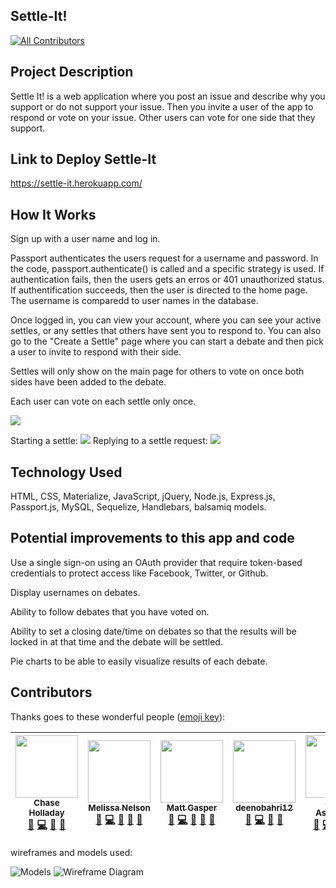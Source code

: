 ## Settle-It!
[![All Contributors](https://img.shields.io/badge/all_contributors-6-orange.svg?style=flat-square)](#contributors)
<!-- [![All Contributors](https://img.shields.io/badge/all_contributors-0-orange.svg?style=flat-square)](#contributors) -->

## Project Description

Settle It! is a web application where you post an issue and describe why you support or do not support your issue. Then you invite a user of the app to respond or vote on your issue. Other users can vote for one side that they support. 

## Link to Deploy Settle-It

https://settle-it.herokuapp.com/

## How It Works

Sign up with a user name and log in. 

Passport authenticates the users request for a username and password. In the code, passport.authenticate() is called and a specific strategy is used. If authentication fails, then the users gets an erros or 401 unauthorized status. If authentification succeeds, then the user is directed to the home page. The username is comparedd to user names in the database.

Once logged in, you can view your account, where you can see your active settles, or any settles that others have sent you to respond to. You can also go to the "Create a Settle" page where you can start a debate and then pick a user to invite to respond with their side.

Settles will only show on the main page for others to vote on once both sides have been added to the debate.

Each user can vote on each settle only once.

![](screenshot.gif)

Starting a settle:
![](screenshot2.gif)
Replying to a settle request:
![](screenshot3.gif)

## Technology Used
HTML, CSS, Materialize, JavaScript, jQuery, Node.js, Express.js, Passport.js, MySQL, Sequelize, Handlebars, balsamiq models.


## Potential improvements to this app and code

Use a single sign-on using an OAuth provider that require token-based credentials to protect access like Facebook, Twitter, or Github.

Display usernames on debates.

Ability to follow debates that you have voted on.

Ability to set a closing date/time on debates so that the results will be locked in at that time and the debate will be settled.

Pie charts to be able to easily visualize results of each debate.


<!-- follow the instructions here https://www.npmjs.com/package/all-contributors-cli 
after intial set up, add people and their icon by using npm run contributers:add -- mnelson doc code
then run the command npm run contributors:generate-->
## Contributors

Thanks goes to these wonderful people ([emoji key](https://github.com/kentcdodds/all-contributors#emoji-key)):
<!-- ALL-CONTRIBUTORS-LIST:START - Do not remove or modify this section -->
<!-- prettier-ignore -->
| [<img src="https://avatars2.githubusercontent.com/u/39205866?v=4" width="100px;"/><br /><sub><b>Chase Holladay</b></sub>](https://www.linkedin.com/in/chaseholladay/)<br />[📖](https://github.com/mnelson13/Settle-It/commits?author=chaseholladay "Documentation") [💻](https://github.com/mnelson13/Settle-It/commits?author=chaseholladay "Code") [🤔](#ideas-chaseholladay "Ideas, Planning, & Feedback") [👀](#review-chaseholladay "Reviewed Pull Requests") | [<img src="https://avatars3.githubusercontent.com/u/38267278?v=4" width="100px;"/><br /><sub><b>Melissa Nelson</b></sub>](https://github.com/mnelson13)<br />[📖](https://github.com/mnelson13/Settle-It/commits?author=mnelson13 "Documentation") [💻](https://github.com/mnelson13/Settle-It/commits?author=mnelson13 "Code") [🤔](#ideas-mnelson13 "Ideas, Planning, & Feedback") [👀](#review-mnelson13 "Reviewed Pull Requests") [🎨](#design-mnelson13 "Design") | [<img src="https://avatars0.githubusercontent.com/u/36514598?v=4" width="100px;"/><br /><sub><b>Matt Gasper</b></sub>](https://github.com/mattypockets)<br />[📖](https://github.com/mnelson13/Settle-It/commits?author=mattypockets "Documentation") [💻](https://github.com/mnelson13/Settle-It/commits?author=mattypockets "Code") [🤔](#ideas-mattypockets "Ideas, Planning, & Feedback") [👀](#review-mattypockets "Reviewed Pull Requests") [🎨](#design-mattypockets "Design") | [<img src="https://avatars0.githubusercontent.com/u/41357885?v=4" width="100px;"/><br /><sub><b>deenobahri12</b></sub>](https://github.com/deenobahri12)<br />[📖](https://github.com/mnelson13/Settle-It/commits?author=deenobahri12 "Documentation") [💻](https://github.com/mnelson13/Settle-It/commits?author=deenobahri12 "Code") [🤔](#ideas-deenobahri12 "Ideas, Planning, & Feedback") [👀](#review-deenobahri12 "Reviewed Pull Requests") | [<img src="https://avatars1.githubusercontent.com/u/43099258?v=4" width="100px;"/><br /><sub><b>Yuval Ashkenazi</b></sub>](https://github.com/Yuvashkenazi)<br />[📖](https://github.com/mnelson13/Settle-It/commits?author=Yuvashkenazi "Documentation") [💻](https://github.com/mnelson13/Settle-It/commits?author=Yuvashkenazi "Code") [🤔](#ideas-Yuvashkenazi "Ideas, Planning, & Feedback") [👀](#review-Yuvashkenazi "Reviewed Pull Requests") [🐛](https://github.com/mnelson13/Settle-It/issues?q=author%3AYuvashkenazi "Bug reports") | [<img src="https://avatars3.githubusercontent.com/u/12818787?v=4" width="100px;"/><br /><sub><b>Spencer Berg</b></sub>](https://github.com/sbd367)<br />[📖](https://github.com/mnelson13/Settle-It/commits?author=sbd367 "Documentation") [💻](https://github.com/mnelson13/Settle-It/commits?author=sbd367 "Code") [🤔](#ideas-sbd367 "Ideas, Planning, & Feedback") [👀](#review-sbd367 "Reviewed Pull Requests") [🐛](https://github.com/mnelson13/Settle-It/issues?q=author%3Asbd367 "Bug reports") |
| :---: | :---: | :---: | :---: | :---: | :---: |
<!-- ALL-CONTRIBUTORS-LIST:END -->
<!-- Thanks goes to these wonderful people ([emoji key](https://github.com/kentcdodds/all-contributors#emoji-key)): -->

<!-- ALL-CONTRIBUTORS-LIST:START - Do not remove or modify this section -->
<!-- prettier-ignore -->
<!-- ALL-CONTRIBUTORS-LIST:END -->

<!-- This project follows the [all-contributors](https://github.com/kentcdodds/all-contributors) specification. Contributions of any kind welcome! -->


wireframes and models used:


<img src="public/css/Settle-It Models Diagram.png" href="https://www.lucidchart.com/invitations/accept/20eca931-1b53-4383-bf72-e04d465b0cb1" alt="Models" />

<img src="public/css/wireframe1.png" href="https://balsamiq.cloud/s38sisx/p8329os" alt="Wireframe Diagram"/>





